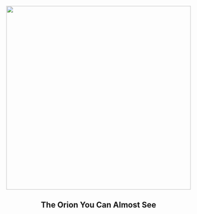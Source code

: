 
<p align="center"><img src="https://apod.nasa.gov/apod/image/2401/OrionMcc_Guzzini_960.jpg" width="500" height="500"></p>
<h2 align="center"> The Orion You Can Almost See </h2>
